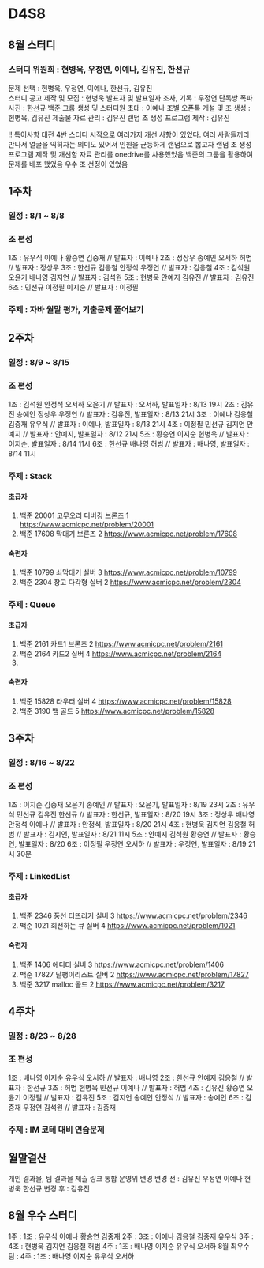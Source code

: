# D4S8
## 8월 스터디 
### 스터디 위원회 : 현병욱, 우정연, 이예나, 김유진, 한선규
문제 선택 : 현병욱, 우정연, 이예나, 한선규, 김유진  
스터디 공고 제작 및 모집 : 현병욱
발표자 및 발표일자 조사, 기록 : 우정연
단톡방 폭파 사진 : 한선규
백준 그룹 생성 및 스터디원 초대 : 이예나
조별 오픈톡 개설 및 조 생성 : 현병욱, 김유진
제출물 자료 관리 : 김유진
랜덤 조 생성 프로그램 제작 : 김유진

!! 특이사항
대전 4반 스터디 시작으로 여러가지 개선 사항이 있었다.
여러 사람들끼리 만나서 얼굴을 익히자는 의미도 있어서 인원을 균등하게 랜덤으로 뽑고자 랜덤 조 생성 프로그램 제작 및 개선함
자료 관리를 onedrive를 사용했었음
백준의 그룹을 활용하여 문제를 배포 했었음
우수 조 선정이 있었음


## 1주차
### 일정 : 8/1 ~ 8/8
### 조 편성
1조 : 유우식 이예나 황승연 김중재 // 발표자 : 이예나
2조 : 정상우 송예인 오서하 허범 // 발표자 : 정상우
3조 : 한선규 김응철 안정석 우정연 // 발표자 : 김응철
4조 : 김석원 오윤기 배나영 김지언 // 발표자 : 김석원
5조 : 현병욱 안예지 김유진 // 발표자 : 김유진
6조 : 민선규 이정필 이지순 // 발표자 : 이정필

### 주제 : 자바 월말 평가, 기출문제 풀어보기

## 2주차
### 일정 : 8/9 ~ 8/15
### 조 편성
1조 : 김석원 안정석 오서하 오윤기 // 발표자 : 오서하, 발표일자 : 8/13 19시
2조 : 김유진 송예인 정상우 우정연 // 발표자 : 김유진, 발표일자 : 8/13 21시
3조 : 이예나 김응철 김중재 유우식 // 발표자 : 이예나, 발표일자 : 8/13 21시
4조 : 이정필 민선규 김지언 안예지 // 발표자 : 안예지, 발표일자 : 8/12 21시
5조 : 황승연 이지순 현병욱 // 발표자 : 이지순, 발표일자 : 8/14 11시
6조 : 한선규 배나영 허범 // 발표자 : 배나영, 발표일자 : 8/14 11시

### 주제 : Stack
#### 초급자
1. 백준	20001 고무오리 디버깅 브론즈 1 https://www.acmicpc.net/problem/20001  
2. 백준 17608 막대기         브론즈 2 https://www.acmicpc.net/problem/17608

#### 숙련자
1. 백준 10799 쇠막대기        실버 3 https://www.acmicpc.net/problem/10799
2. 백준 2304 창고 다각형      실버 2 https://www.acmicpc.net/problem/2304

### 주제 : Queue
#### 초급자
1. 백준 2161 카드1            브론즈 2 https://www.acmicpc.net/problem/2161
2. 백준 2164 카드2            실버 4 https://www.acmicpc.net/problem/2164
3. 
#### 숙련자
1. 백준 15828 라우터           실버 4 https://www.acmicpc.net/problem/15828
2. 백준 3190 뱀                골드 5 https://www.acmicpc.net/problem/15828

## 3주차
### 일정 : 8/16 ~ 8/22
### 조 편성
1조 : 이지순 김중재 오윤기 송예인 // 발표자 : 오윤기, 발표일자 : 8/19 23시
2조 : 유우식 민선규 김유진 한선규 // 발표자 : 한선규, 발표일자 : 8/20 19시
3조 : 정상우 배나영 안정석 이예나 // 발표자 : 안정석, 발표일자 : 8/20 21시
4조 : 현병욱 김지언 김응철 허범 // 발표자 : 김지언, 발표일자 : 8/21 11시
5조 : 안예지 김석원 황승연 // 발표자 : 황승연, 발표일자 : 8/20
6조 : 이정필 우정연 오서하 // 발표자 : 우정연, 발표일자 : 8/19 21시 30분

### 주제 : LinkedList
#### 초급자
1. 백준	2346 풍선 터뜨리기     실버 3 https://www.acmicpc.net/problem/2346
2. 백준 1021 회전하는 큐       실버 4 https://www.acmicpc.net/problem/1021

#### 숙련자
1. 백준 1406 에디터            실버 3 https://www.acmicpc.net/problem/1406
2. 백준 17827 달팽이리스트      실버 2 https://www.acmicpc.net/problem/17827
3. 백준 3217 malloc           골드 2 https://www.acmicpc.net/problem/3217

## 4주차
### 일정 : 8/23 ~ 8/28
### 조 편성
1조 : 배나영 이지순 유우식 오서하 // 발표자 : 배나영
2조 : 한선규 안예지 김응철 // 발표자 : 한선규
3조 : 허범 현병욱 민선규 이예나 // 발표자 : 허범
4조 : 김유진 황승연 오윤기 이정필 // 발표자 : 김유진
5조 : 김지언 송예인 안정석 // 발표자 : 송예인
6조 : 김중재 우정연 김석원 // 발표자 : 김중재

### 주제 : IM 코테 대비 연습문제

## 월말결산
개인 결과물, 팀 결과물 제출 링크 통합
운영위 변경
변경 전 : 김유진 우정연 이예나 현병욱 한선규
변경 후 : 김유진 

## 8월 우수 스터디
1주 : 1조 : 유우식 이예나 황승연 김중재
2주 : 3조 : 이예나 김응철 김중재 유우식
3주 : 4조 : 현병욱 김지언 김응철 허범
4주 : 1조 : 배나영 이지순 유우식 오서하
8월 최우수 팀 : 4주 : 1조 : 배나영 이지순 유우식 오서하
